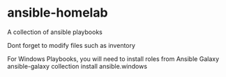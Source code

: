 # ansible-homelab
A collection of ansible playbooks

Dont forget to modify files such as inventory

For Windows Playbooks, you will need to install roles from Ansible Galaxy
ansible-galaxy collection install ansible.windows
